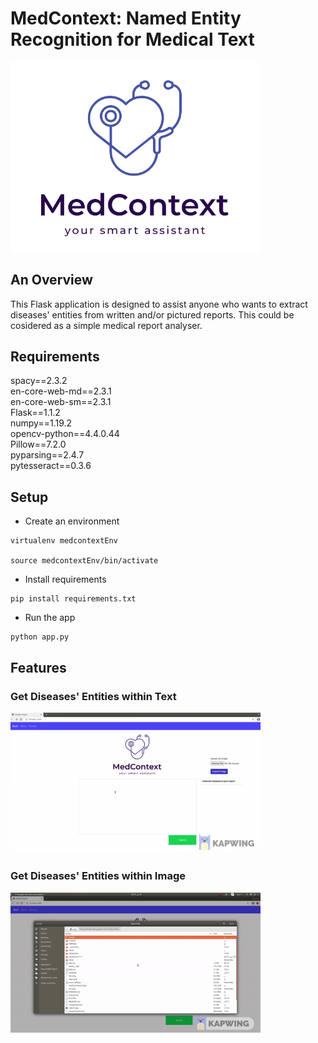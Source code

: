 # MedContext: Named Entity Recognition for Medical Text
<img src="logo.png" width="400">

## An Overview
This Flask application is designed to assist anyone who wants to extract diseases' entities from written and/or pictured reports. This could be cosidered as a simple medical report analyser. 

## Requirements

spacy==2.3.2  
en-core-web-md==2.3.1  
en-core-web-sm==2.3.1  
Flask==1.1.2  
numpy==1.19.2  
opencv-python==4.4.0.44  
Pillow==7.2.0  
pyparsing==2.4.7  
pytesseract==0.3.6  

## Setup
- Create an environment
```
virtualenv medcontextEnv

source medcontextEnv/bin/activate
```
- Install requirements
```
pip install requirements.txt
```
- Run the app
```
python app.py
```

## Features

### Get Diseases' Entities within Text
<img src="demo_1.gif" width="400">


### Get Diseases' Entities within Image
<img src="demo_2.gif" width="400">
